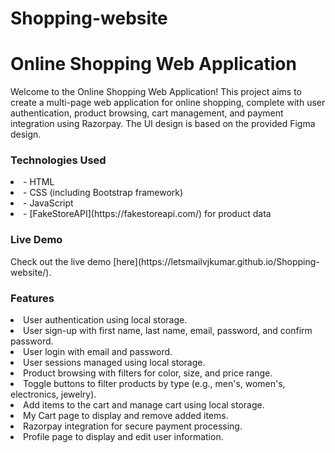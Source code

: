 # Shopping-website
<h1>Online Shopping Web Application</h1>
<p>Welcome to the Online Shopping Web Application! This project aims to create a multi-page web application for online shopping, complete with user authentication, product browsing, cart management, and payment integration using Razorpay. The UI design is based on the provided Figma design.</p>

<h3>Technologies Used</h3>
<li>- HTML</li>
<li>- CSS (including Bootstrap framework)</li>
<li>- JavaScript</li>
<li>- [FakeStoreAPI](https://fakestoreapi.com/) for product data</li>

<h3>Live Demo</h3>
Check out the live demo [here](https://letsmailvjkumar.github.io/Shopping-website/).

<h3>Features</h3>
<li>User authentication using local storage.</li>
<li>User sign-up with first name, last name, email, password, and confirm password.</li>
<li>User login with email and password.</li>
<li>User sessions managed using local storage.</li>
<li>Product browsing with filters for color, size, and price range.</li>
<li>Toggle buttons to filter products by type (e.g., men's, women's, electronics, jewelry).</li>
<li>Add items to the cart and manage cart using local storage.</li>
<li>My Cart page to display and remove added items.</li>
<li>Razorpay integration for secure payment processing.</li>
<li>Profile page to display and edit user information.</li>
